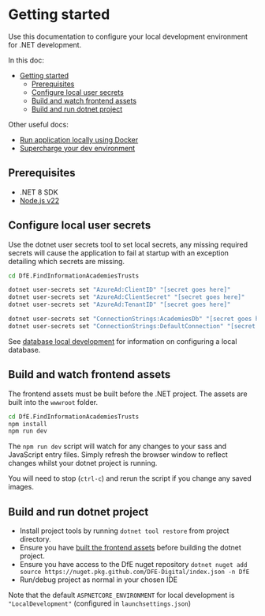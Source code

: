 # Getting started

Use this documentation to configure your local development environment for .NET development.

In this doc:

- [Getting started](#getting-started)
  - [Prerequisites](#prerequisites)
  - [Configure local user secrets](#configure-local-user-secrets)
  - [Build and watch frontend assets](#build-and-watch-frontend-assets)
  - [Build and run dotnet project](#build-and-run-dotnet-project)

Other useful docs:

- [Run application locally using Docker](./docker.md#run-the-web-application-locally-in-docker)
- [Supercharge your dev environment](./supercharge-your-dev-environment.md)

## Prerequisites

- .NET 8 SDK
- [Node.js v22](https://nodejs.org/en)

## Configure local user secrets

Use the dotnet user secrets tool to set local secrets, any missing required secrets will cause the application to fail at startup with an exception detailing which secrets are missing.

```bash
cd DfE.FindInformationAcademiesTrusts

dotnet user-secrets set "AzureAd:ClientID" "[secret goes here]"
dotnet user-secrets set "AzureAd:ClientSecret" "[secret goes here]"
dotnet user-secrets set "AzureAd:TenantID" "[secret goes here]"

dotnet user-secrets set "ConnectionStrings:AcademiesDb" "[secret goes here for AcademiesDb]"
dotnet user-secrets set "ConnectionStrings:DefaultConnection" "[secret goes here for FiatDb]"
```

See [database local development](./databases.md#local-development) for information on configuring a local database.

## Build and watch frontend assets

The frontend assets must be built before the .NET project. The assets are built into the `wwwroot` folder.

```bash
cd DfE.FindInformationAcademiesTrusts
npm install
npm run dev
```

The `npm run dev` script will watch for any changes to your sass and JavaScript entry files. Simply refresh the browser window to reflect changes whilst your dotnet project is running.

You will need to stop (`ctrl-c`) and rerun the script if you change any saved images.

## Build and run dotnet project

- Install project tools by running `dotnet tool restore` from project directory.
- Ensure you have [built the frontend assets](#build-and-watch-frontend-assets) before building the dotnet project.
- Ensure you have access to the DfE nuget repository `dotnet nuget add source https://nuget.pkg.github.com/DFE-Digital/index.json -n DfE`
- Run/debug project as normal in your chosen IDE

Note that the default `ASPNETCORE_ENVIRONMENT` for local development is `"LocalDevelopment"` (configured in `launchsettings.json`)

